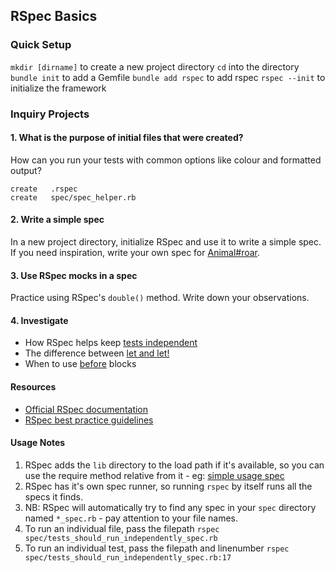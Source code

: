 ## RSpec Basics

### Quick Setup

`mkdir [dirname]` to create a new project directory
`cd` into the directory
`bundle init` to add a Gemfile
`bundle add rspec` to add rspec
`rspec --init` to initialize the framework

### Inquiry Projects

#### 1.  What is the purpose of initial files that were created?
How can you run your tests with common options like colour and formatted output?
```
create   .rspec
create   spec/spec_helper.rb
```

#### 2. Write a simple spec
In a new project directory, initialize RSpec and use it to write a simple spec. If you need inspiration, write your own spec for [Animal#roar](lib/animal.rb).

#### 3. Use RSpec mocks in a spec

Practice using RSpec's `double()` method. Write down your observations.

#### 4. Investigate

- How RSpec helps keep [tests independent](spec/tests_should_run_independently_spec.rb)
- The difference between [let and let!](spec/let_and_let!_spec.rb)
- When to use [before](spec/before_spec.rb) blocks

#### Resources

- [Official RSpec documentation](https://relishapp.com/rspec/)
- [RSpec best practice guidelines](https://www.betterspecs.org/)

#### Usage Notes
1. RSpec adds the `lib` directory to the load path if it's available, so you can use the require method relative from it - eg: [simple usage spec](spec/simple_usage_spec)
2. RSpec has it's own spec runner, so running `rspec` by itself runs all the specs it finds.
3. NB: RSpec will automatically try to find any spec in your `spec` directory named `*_spec.rb` - pay attention to your file names.
4. To run an individual file, pass the filepath `rspec spec/tests_should_run_independently_spec.rb`
5. To run an individual test, pass the filepath and linenumber `rspec spec/tests_should_run_independently_spec.rb:17`
